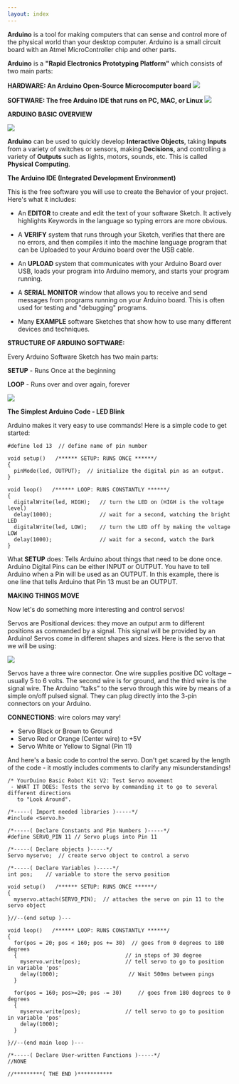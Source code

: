 ```yaml
---
layout: index
---
```


**Arduino** is a tool for making computers that can sense and control more of the physical world than your desktop computer. Arduino is a small circuit board with an Atmel MicroController chip and other parts. 

**Arduino** is a **"Rapid Electronics Prototyping Platform"** which consists of two main parts:

**HARDWARE: An Arduino Open-Source Microcomputer board**
![](https://arduino-info.wikispaces.com/file/view/RoboRed-Annotated-600.jpg/540023456/465x339/RoboRed-Annotated-600.jpg)

**SOFTWARE: The free Arduino IDE that runs on PC, MAC, or Linux**
![](https://arduino-info.wikispaces.com/file/view/IDE-Example1.jpg/374274694/IDE-Example1.jpg)

**ARDUINO BASIC OVERVIEW**

![](https://arduino-info.wikispaces.com/file/view/ArduinoArch1-900.jpg/374218474/880x665/ArduinoArch1-900.jpg)

**Arduino** can be used to quickly develop **Interactive Objects**, taking **Inputs** from a variety of switches or sensors, making **Decisions**, and controlling a variety of **Outputs** such as lights, motors, sounds, etc. This is called **Physical Computing**.

**The Arduino IDE (Integrated Development Environment)**

This is the free software you will use to create the Behavior of your project. Here's what it includes:

* An **EDITOR** to create and edit the text of your software Sketch. It actively highlights Keywords in the language so typing errors are more obvious.

* A **VERIFY** system that runs through your Sketch, verifies that there are no errors, and then compiles it into the machine language program that can be Uploaded to your Arduino board over the USB cable.

* An **UPLOAD** system that communicates with your Arduino Board over USB, loads your program into Arduino memory, and starts your program running.

* A **SERIAL MONITOR** window that allows you to receive and send messages from programs running on your Arduino board. This is often used for testing and "debugging" programs.

* Many **EXAMPLE** software Sketches that show how to use many different devices and techniques.

**STRUCTURE OF ARDUINO SOFTWARE:**

Every Arduino Software Sketch has two main parts:

**SETUP** - Runs Once at the beginning

**LOOP** - Runs over and over again, forever

![](https://arduino-info.wikispaces.com/file/view/LCSS-IDE-BlinkCode.jpg/293533854/503x424/LCSS-IDE-BlinkCode.jpg)

**The Simplest Arduino Code - LED Blink**

Arduino makes it very easy to use commands! Here is a simple code to get started:

```
#define led 13  // define name of pin number 

void setup()   /****** SETUP: RUNS ONCE ******/
{
  pinMode(led, OUTPUT);  // initialize the digital pin as an output. 
}

void loop()   /****** LOOP: RUNS CONSTANTLY ******/
{
  digitalWrite(led, HIGH);   // turn the LED on (HIGH is the voltage level)
  delay(1000);               // wait for a second, watching the bright LED
  digitalWrite(led, LOW);    // turn the LED off by making the voltage LOW
  delay(1000);               // wait for a second, watch the Dark
}
```
What **SETUP** does: Tells Arduino about things that need to be done once. Arduino Digital Pins can be either INPUT or OUTPUT. You have to tell Arduino when a Pin will be used as an OUTPUT. In this example, there is one line that tells Arduino that Pin 13 must be an OUTPUT.

**MAKING THINGS MOVE**

Now let's do something more interesting and control servos!

Servos are Positional devices: they move an output arm to different positions as commanded by a signal. This signal will be provided by an Arduino! Servos come in different shapes and sizes. Here is the servo that we will be using:

![](https://arduino-info.wikispaces.com/file/view/servo-sg90-400.jpg/414536738/320x320/servo-sg90-400.jpg)

Servos have a three wire connector. One wire supplies positive DC voltage – usually 5 to 6 volts. The second wire is for ground, and the third wire is the signal wire. The Arduino “talks” to the servo through this wire by means of a simple on/off pulsed signal. They can plug directly into the 3-pin connectors on your Arduino.

**CONNECTIONS**:
wire colors may vary!

* Servo Black or Brown to Ground
* Servo Red or Orange (Center wire) to +5V
* Servo White or Yellow to Signal (Pin 11)

And here's a basic code to control the servo. Don't get scared by the length of the code - it mostly includes comments to clarify any misunderstandings!

```
/* YourDuino Basic Robot Kit V2: Test Servo movement
 - WHAT IT DOES: Tests the servo by commanding it to go to several different directions
   to "Look Around". 

/*-----( Import needed libraries )-----*/
#include <Servo.h>

/*-----( Declare Constants and Pin Numbers )-----*/
#define SERVO_PIN 11 // Servo plugs into Pin 11

/*-----( Declare objects )-----*/
Servo myservo;  // create servo object to control a servo

/*-----( Declare Variables )-----*/
int pos;    // variable to store the servo position

void setup()   /****** SETUP: RUNS ONCE ******/
{
  myservo.attach(SERVO_PIN);  // attaches the servo on pin 11 to the servo object

}//--(end setup )---

void loop()   /****** LOOP: RUNS CONSTANTLY ******/
{
  for(pos = 20; pos < 160; pos += 30)  // goes from 0 degrees to 180 degrees 
  {                                  // in steps of 30 degree 
    myservo.write(pos);              // tell servo to go to position in variable 'pos' 
    delay(1000);                      // Wait 500ms between pings 
  }
    
  for(pos = 160; pos>=20; pos -= 30)     // goes from 180 degrees to 0 degrees 
  {                                
    myservo.write(pos);              // tell servo to go to position in variable 'pos' 
    delay(1000);
  }    

}//--(end main loop )---

/*-----( Declare User-written Functions )-----*/
//NONE

//*********( THE END )***********
```
